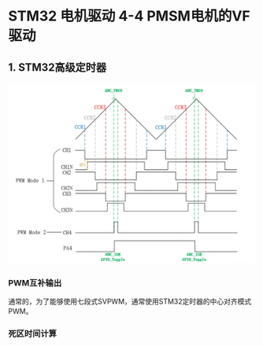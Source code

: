 # STM32 电机驱动 4-4 PMSM电机的VF驱动

## 1. STM32高级定时器

![NULL](picture_1.jpg)

### PWM互补输出

通常的，为了能够使用七段式SVPWM，通常使用STM32定时器的中心对齐模式PWM。

### 死区时间计算

